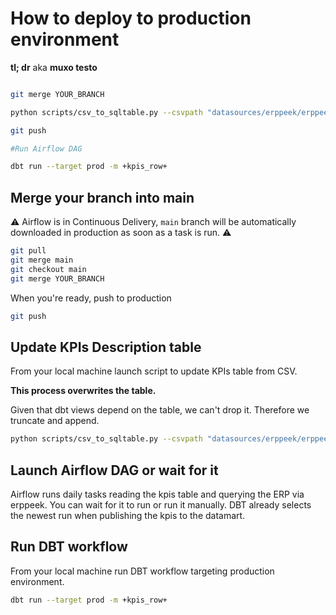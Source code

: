 # How to deploy to production environment

**tl; dr** aka **muxo testo**

```bash

git merge YOUR_BRANCH

python scripts/csv_to_sqltable.py --csvpath "datasources/erppeek/erppeek_kpis_decription.csv" --dbapi "postgresql://somenergia:PASSWORD@puppis.somenergia.lan:5432/dades" --schema prod_operational --table erppeek_kpis_description --ifexists append --truncate

git push

#Run Airflow DAG

dbt run --target prod -m +kpis_row+
```

## Merge your branch into main

:warning: Airflow is in Continuous Delivery, `main` branch will be automatically downloaded in production as soon as a task is run. :warning:

```bash
git pull
git merge main
git checkout main
git merge YOUR_BRANCH
```

When you're ready, push to production

```bash
git push
```

## Update KPIs Description table

From your local machine launch script to update KPIs table from CSV.

**This process overwrites the table.**

Given that dbt views depend on the table, we can't drop it. Therefore we truncate and append.

```bash
python scripts/csv_to_sqltable.py --csvpath "datasources/erppeek/erppeek_kpis_description.csv" --dbapi "postgresql://somenergia:PASSWORD@puppis.somenergia.lan:5432/dades" --schema prod_operational --table erppeek_kpis_description --ifexists append --truncate
```

## Launch Airflow DAG or wait for it

Airflow runs daily tasks reading the kpis table and querying the ERP via erppeek.
You can wait for it to run or run it manually.
DBT already selects the newest run when publishing the kpis to the datamart.

## Run DBT workflow

From your local machine run DBT workflow targeting production environment.

```bash
dbt run --target prod -m +kpis_row+
```
